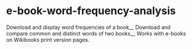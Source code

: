 # e-book-word-frequency-analysis
Download and display word frequencies of a book__
Download and compare common and distinct words of two books__
Works with e-books on Wikibooks print version pages.
